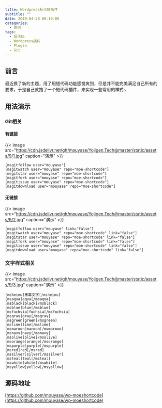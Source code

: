 ```yaml
---
title: Wordpress短代码插件
subtitle: ""
date: 2019-04-28 09:19:00
categories: 
  - 原创
tags: 
  - 短代码
  - Wordpress插件
  - Plugin
  - Git
---
```



## 前言

最近换了新的主题，用了用短代码功能感觉爽到，但是并不能完美满足自己所有的要求，于是自己就撸了一个短代码插件，来实现一些常用的样式~

## 用法演示

### Git相关

#### 有链接

{{< image src="https://cdn.jsdelivr.net/gh/mouyase/Yojigen.Tech@master/static/assets/9/1.jpg" caption="演示" >}}

```
[msgitfollow user="mouyase"]
[msgitwatch user="mouyase" repo="moe-shortcode"]
[msgitstar user="mouyase" repo="moe-shortcode"]
[msgitfork user="mouyase" repo="moe-shortcode"]
[msgitissue user="mouyase" repo="moe-shortcode"]
[msgitdownload user="mouyase" repo="moe-shortcode"]
```

#### 无链接

{{< image src="https://cdn.jsdelivr.net/gh/mouyase/Yojigen.Tech@master/static/assets/9/2.jpg" caption="演示" >}}

```
[msgitfollow user="mouyase" link="false"]
[msgitwatch user="mouyase" repo="moe-shortcode" link="false"]
[msgitstar user="mouyase" repo="moe-shortcode" link="false"]
[msgitfork user="mouyase" repo="moe-shortcode" link="false"]
[msgitissue user="mouyase" repo="moe-shortcode" link="false"]
[msgitdownload user="mouyase" repo="moe-shortcode" link="false"]
```

### 文字样式相关

{{< image src="https://cdn.jsdelivr.net/gh/mouyase/Yojigen.Tech@master/static/assets/9/3.jpg" caption="演示" >}}

```
[msheimu]黑幕文字[/msheimu]
[msaqua]aqua[/msaqua]
[msblack]black[/msblack]
[msblue]blue[/msblue]
[msfuchsia]fuchsia[/msfuchsia]
[msgray]gray[/msgray]
[msgreen]green[/msgreen]
[mslime]lime[/mslime]
[msmaroon]maroon[/msmaroon]
[msnavy]navy[/msnavy]
[msolive]olive[/msolive]
[msorange]orange[/msorange]
[mspurple]purple[/mspurple]
[msred]red[/msred]
[mssilver]silver[/mssilver]
[msteal]teal[/msteal]
[mswhite]white[/mswhite]
[msyellow]yellow[/msyellow]
```

## 源码地址

[https://github.com/mouyase/wp-moeshortcode](https://github.com/mouyase/wp-moeshortcode)